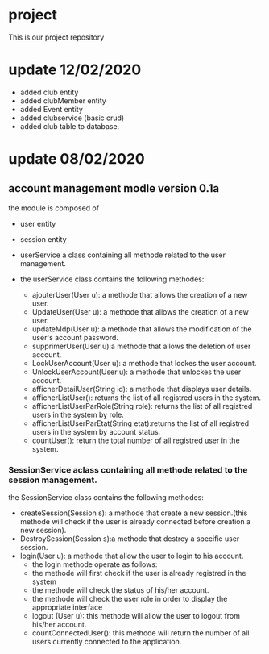 # project
This is our project repository
# update 12/02/2020
- added club entity
- added clubMember entity
- added Event entity
- added clubservice (basic crud)
- added club table to database.
# update 08/02/2020
## account management modle version 0.1a
the module is composed of
- user entity
- session entity

- userService a class containing all methode related to the user management.
- the userService class contains the following methodes:

	- ajouterUser(User u): a methode that allows the creation of a new user.
	- UpdateUser(User u):  a methode that allows the creation of a new user.
	- updateMdp(User u): a methode that allows the modification of the user's account password.
	- supprimerUser(User u):a methode that allows the deletion of user account.
	- LockUserAccount(User u): a methode that  lockes the user account.
	- UnlockUserAccount(User u): a methode that unlockes the user account.
	- afficherDetailUser(String id): a methode that displays user details.
	- afficherListUser(): returns the list of all registred users in the system.
	- afficherListUserParRole(String role): returns the list of all registred users in the system by role.
	- afficherListUserParEtat(String etat):returns the list of all registred users in the system by account status.
	- countUser(): return the total number  of all registred user in the system.

### SessionService aclass containing all methode related to the session management.

the SessionService class contains the following methodes:
- createSession(Session s): a methode that create a new session.(this methode will check if the user is already connected before creation a new session).
- DestroySession(Session s):a methode that destroy a specific user session.
- login(User u): a methode that allow the user to login to his account.
	- the login methode operate as follows:
	- the methode will first check if the user is already registred in the system
	- the methode will check the status of his/her account.
	- the methode will check the user role in order to display the appropriate interface
	- logout (User u): this methode will allow the user to logout from his/her account.
	- countConnectedUser(): this methode will return the number of all users currently connected to the application.
